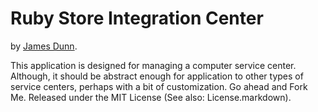 # Ruby Store Integration Center
by [James Dunn](https://github.com/protolif).

This application is designed for managing a computer service center. Although, it should be abstract enough for application to other types of service centers, perhaps with a bit of customization. Go ahead and Fork Me. Released under the MIT License (See also: License.markdown).
